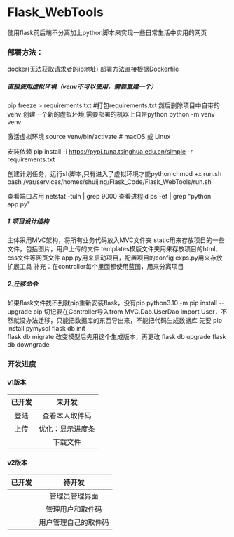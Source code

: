# Flask_WebTools
使用flask前后端不分离加上python脚本来实现一些日常生活中实用的网页

### 部署方法：

docker(无法获取请求者的ip地址)
部署方法直接根据Dockerfile

##### **直接使用虚拟环境（venv不可以使用，需要重建一个）**

pip freeze > requirements.txt  #打包requirements.txt
然后删除项目中自带的venv
创建一个新的虚拟环境,需要部署的机器上自带python
python -m venv venv

激活虚拟环境
source venv/bin/activate  # macOS 或 Linux 

安装依赖
pip install -i https://pypi.tuna.tsinghua.edu.cn/simple -r requirements.txt

创建计划任务，运行sh脚本,只有进入了虚拟环境才能python
chmod +x run.sh
bash /var/services/homes/shuijing/Flask_Code/Flask_WebTools/run.sh

查看端口占用
netstat -tuln | grep 9000
查看进程id
ps -ef | grep "python app.py"


##### 1.项目设计结构
主体采用MVC架构，将所有业务代码放入MVC文件夹
static用来存放项目的一些文件，包括图片，用户上传的文件
templates模版文件夹用来存放项目的html、css文件等网页文件
app.py用来启动项目，配置项目的config
exps.py用来存放扩展工具
补充：在controller每个里面都使用蓝图，用来分离项目

##### 2.迁移命令
如果flask文件找不到就pip重新安装flask，没有pip python3.10 -m pip install --upgrade pip
切记要在Controller导入from MVC.Dao.UserDao import User，不然就没办法迁移，只能把数据库的东西导出来，不能把代码生成数据库
先要
pip install pymysql
flask db init    
flask db migrate 改变模型后先用这个生成版本，再更改
flask db upgrade
flask db downgrade

### 开发进度

#### v1版本

| 已开发 |   未开发    |
|:---:|:--------:|
| 登陆  | 查看本人取件码  |
| 上传  | 优化：显示进度条 |
|     |   下载文件   |

#### v2版本
| 已开发 |    待开发     |
|:---:|:----------:|
|   |  管理员管理界面   |
|   |  管理用户和取件码  |
|     | 用户管理自己的取件码 |
